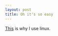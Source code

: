 ```yaml
--- 
layout: post
title: Oh it's so easy
---
```

[This](http://lasecpc13.epfl.ch/ntcrack/ "This") is why I use linux.
